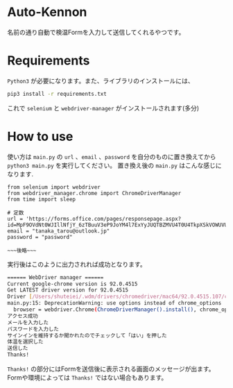 # Auto-Kennon
名前の通り自動で検温Formを入力して送信してくれるやつです。

# Requirements
`Python3` が必要になります。また、ライブラリのインストールには、
```bash
pip3 install -r requirements.txt
```
これで `selenium` と `webdriver-manager` がインストールされます(多分)

# How to use
使い方は `main.py` の `url` 、`email` 、`password` を自分のものに置き換えてから `python3 main.py` を実行してください。
置き換え後の `main.py` はこんな感じになります.
```python3
from selenium import webdriver
from webdriver_manager.chrome import ChromeDriverManager
from time import sleep

# 定数
url = 'https://forms.office.com/pages/responsepage.aspx?id=MpF9OVdNt0WJIllNfjY_6zTBuuV3eP9JoYM4l7ExYyJUQTBZMVU4T0U4TkpXSkVOWUVUS1ZaWEpRNC4u'
email = "tanaka_tarou@outlook.jp"
password = "password"

~~~後略~~~
```

実行後はこのように出力されれば成功となります。
```bash
====== WebDriver manager ======
Current google-chrome version is 92.0.4515
Get LATEST driver version for 92.0.4515
Driver [/Users/shuteiei/.wdm/drivers/chromedriver/mac64/92.0.4515.107/chromedriver] found in cache
main.py:15: DeprecationWarning: use options instead of chrome_options
  browser = webdriver.Chrome(ChromeDriverManager().install(), chrome_options=options)
アクセス成功
メールを入力した
パスワードを入力した
サインインを維持するか聞かれたのでチェックして「はい」を押した
体温を選択した
送信した
Thanks!
```

`Thanks!` の部分にはFormを送信後に表示される画面のメッセージが出ます。Formや環境によっては `Thanks!` ではない場合もあります。